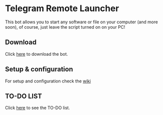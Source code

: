 # Telegram Remote Launcher
This bot allows you to start any software or file on your computer (and more soon), of course, just leave the script turned on on your PC!

## Download
Click [here](https://github.com/Takabrycheri34/Telegram-Remote-Launcher/releases/latest) to download the bot.

## Setup & configuration
For setup and configuration check the [wiki](https://github.com/Takabrycheri34/Telegram-Remote-Launcher/wiki/1%29-How-to-install%3F)

## TO-DO LIST
Click [here](https://github.com/Takabrycheri34/Telegram-Remote-Launcher/projects/1) to see the TO-DO list.
